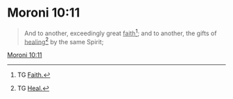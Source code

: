 # Moroni 10:11

> And to another, exceedingly great <u>faith</u>[^a]; and to another, the gifts of <u>healing</u>[^b] by the same Spirit;

[Moroni 10:11](https://www.churchofjesuschrist.org/study/scriptures/bofm/moro/10?lang=eng&id=p11#p11)


[^a]: TG [Faith.](https://www.churchofjesuschrist.org/study/scriptures/tg/faith?lang=eng)
[^b]: TG [Heal.](https://www.churchofjesuschrist.org/study/scriptures/tg/heal?lang=eng)
